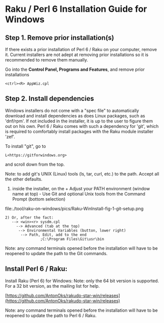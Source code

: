 Raku / Perl 6 Installation Guide for Windows
============================================

Step 1. Remove prior installation(s)
------------------------------------

If there exists a prior installation of Perl 6 / Raku on your computer, remove it. Current installers are not adept at removing prior installations so it is recommended to remove them manually.

Go into the **Control Panel, Programs and Features**, and remove prior installations

    <ctrl><R> AppWiz.cpl

Step 2. Install dependencies
----------------------------

Windows installers do not come with a "spec file" to automatically download and install dependencies as does Linux packages, such as 'dnf/rpm'. If not included in the installer, it is up to the user to figure them out on his own. Perl 6 / Raku comes with such a dependency for 'git', which is required to comfortably install packages with the Raku module installer 'zef'.

To install "git", go to

    L<https://gitforwindows.org>

and scroll down from the top.

Note: to add git's UNIX (Linux) tools (ls, tar, curl, etc.) to the path. Accept all the other defaults.

1. inside the installer, on the + Adjust your PATH environment (window name at top) - Use Git and optional Unix tools from the Command Prompt (bottom selection)

file:./tool/raku-on-windows/pics/Raku-WinInstall-fig-1-git-setup.png

    2) Or, after the fact:
       --> <win><r> sysdm.cpl
         --> Advanced (tab at the top)
          --> Environmental Variables (button, lower right)
           --> Path, Edit, add to the end
                    ;C:\Program Files\Git\usr\bin

Note: any command terminals opened before the installation will have to be reopened to update the path to the Git commands.

## Install Perl 6 / Raku:

Install Raku (Perl 6) for Windows: Note: only the 64 bit version is supported. For a 32 bit version, as the mailing list for help.

[https://github.com/AntonOks/rakudo-star-win/releases](https://github.com/AntonOks/rakudo-star-win/releases)

Note: any command terminals opened before the installation will have to be reopened to update the path to Perl 6 / Raku.

